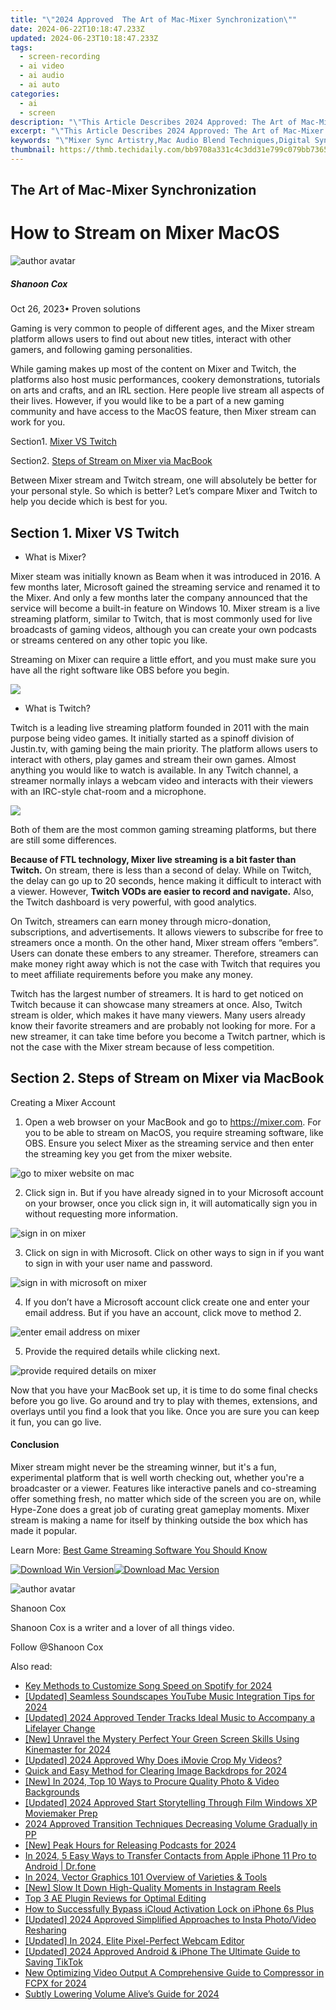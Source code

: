 ```yaml
---
title: "\"2024 Approved  The Art of Mac-Mixer Synchronization\""
date: 2024-06-22T10:18:47.233Z
updated: 2024-06-23T10:18:47.233Z
tags: 
  - screen-recording
  - ai video
  - ai audio
  - ai auto
categories: 
  - ai
  - screen
description: "\"This Article Describes 2024 Approved: The Art of Mac-Mixer Synchronization\""
excerpt: "\"This Article Describes 2024 Approved: The Art of Mac-Mixer Synchronization\""
keywords: "\"Mixer Sync Artistry,Mac Audio Blend Techniques,Digital Syncing Mastery,Culinary Sound Engineering,Creative Mix-Sync Methods,Harmonizing Mac Software,Synchronization in Producing Music\""
thumbnail: https://thmb.techidaily.com/bb9708a331c4c3dd31e799c079bb73652a9e75d1a08dd178d051b1af275cc7e6.jpg
---
```


## The Art of Mac-Mixer Synchronization

# How to Stream on Mixer MacOS

![author avatar](https://images.wondershare.com/filmora/article-images/shannon-cox.jpg)

##### Shanoon Cox

 Oct 26, 2023• Proven solutions

Gaming is very common to people of different ages, and the Mixer stream platform allows users to find out about new titles, interact with other gamers, and following gaming personalities.

While gaming makes up most of the content on Mixer and Twitch, the platforms also host music performances, cookery demonstrations, tutorials on arts and crafts, and an IRL section. Here people live stream all aspects of their lives. However, if you would like to be a part of a new gaming community and have access to the MacOS feature, then Mixer stream can work for you.

Section1\. [Mixer VS Twitch](#mixer-vs-twitch)

Section2\. [Steps of Stream on Mixer via MacBook](#steps-of-stream-on-mixer-via-macbook)

Between Mixer stream and Twitch stream, one will absolutely be better for your personal style. So which is better? Let’s compare Mixer and Twitch to help you decide which is best for you.

## Section 1. Mixer VS Twitch

* What is Mixer?

Mixer steam was initially known as Beam when it was introduced in 2016\. A few months later, Microsoft gained the streaming service and renamed it to the Mixer. And only a few months later the company announced that the service will become a built-in feature on Windows 10\. Mixer stream is a live streaming platform, similar to Twitch, that is most commonly used for live broadcasts of gaming videos, although you can create your own podcasts or streams centered on any other topic you like.

Streaming on Mixer can require a little effort, and you must make sure you have all the right software like OBS before you begin.

![](https://images.wondershare.com/filmora/Mac-articles/mixer.jpg)

* What is Twitch?

Twitch is a leading live streaming platform founded in 2011 with the main purpose being video games. It initially started as a spinoff division of Justin.tv, with gaming being the main priority. The platform allows users to interact with others, play games and stream their own games. Almost anything you would like to watch is available. In any Twitch channel, a streamer normally inlays a webcam video and interacts with their viewers with an IRC-style chat-room and a microphone.

![](https://images.wondershare.com/filmora/Mac-articles/twitch.jpg)

Both of them are the most common gaming streaming platforms, but there are still some differences.

**Because of FTL technology, Mixer live streaming is a bit faster than Twitch.** On stream, there is less than a second of delay. While on Twitch, the delay can go up to 20 seconds, hence making it difficult to interact with a viewer. However, **Twitch VODs are easier to record and navigate.** Also, the Twitch dashboard is very powerful, with good analytics.

On Twitch, streamers can earn money through micro-donation, subscriptions, and advertisements. It allows viewers to subscribe for free to streamers once a month. On the other hand, Mixer stream offers “embers”. Users can donate these embers to any streamer. Therefore, streamers can make money right away which is not the case with Twitch that requires you to meet affiliate requirements before you make any money.

Twitch has the largest number of streamers. It is hard to get noticed on Twitch because it can showcase many streamers at once. Also, Twitch stream is older, which makes it have many viewers. Many users already know their favorite streamers and are probably not looking for more. For a new streamer, it can take time before you become a Twitch partner, which is not the case with the Mixer stream because of less competition.

## Section 2. Steps of Stream on Mixer via MacBook

Creating a Mixer Account

1. Open a web browser on your MacBook and go to <https://mixer.com>. For you to be able to stream on MacOS, you require streaming software, like OBS. Ensure you select Mixer as the streaming service and then enter the streaming key you get from the mixer website.

![go to mixer website on mac](https://images.wondershare.com/filmora/Mac-articles/go-to-mixer-website-on-mac.jpg)

2. Click sign in. But if you have already signed in to your Microsoft account on your browser, once you click sign in, it will automatically sign you in without requesting more information.

![sign in on mixer](https://images.wondershare.com/filmora/Mac-articles/sign-in-on-mixer.jpg)

3. Click on sign in with Microsoft. Click on other ways to sign in if you want to sign in with your user name and password.

![sign in with microsoft on mixer](https://images.wondershare.com/filmora/Mac-articles/sign-in-with-microsoft-on-mixer.jpg)

4. If you don’t have a Microsoft account click create one and enter your email address. But if you have an account, click move to method 2.

![enter email address on mixer](https://images.wondershare.com/filmora/Mac-articles/enter-email-address-on-mixer.jpg)

5. Provide the required details while clicking next.

![provide required details on mixer](https://images.wondershare.com/filmora/Mac-articles/provide-required-details-on-mixer.jpg)

Now that you have your MacBook set up, it is time to do some final checks before you go live. Go around and try to play with themes, extensions, and overlays until you find a look that you like. Once you are sure you can keep it fun, you can go live.

#### Conclusion

Mixer stream might never be the streaming winner, but it's a fun, experimental platform that is well worth checking out, whether you're a broadcaster or a viewer. Features like interactive panels and co-streaming offer something fresh, no matter which side of the screen you are on, while Hype-Zone does a great job of curating great gameplay moments. Mixer stream is making a name for itself by thinking outside the box which has made it popular.

Learn More: [Best Game Streaming Software You Should Know](https://tools.techidaily.com/wondershare/filmora/download/)

[![Download Win Version](https://images.wondershare.com/filmora/guide/download-btn-win.jpg)](https://tools.techidaily.com/wondershare/filmora/download/)[![Download Mac Version](https://images.wondershare.com/filmora/guide/download-btn-mac.jpg)](https://tools.techidaily.com/wondershare/filmora/download/)

![author avatar](https://images.wondershare.com/filmora/article-images/shannon-cox.jpg)

Shanoon Cox

Shanoon Cox is a writer and a lover of all things video.

Follow @Shanoon Cox


<ins class="adsbygoogle"
     style="display:block"
     data-ad-format="autorelaxed"
     data-ad-client="ca-pub-7571918770474297"
     data-ad-slot="1223367746"></ins>



<ins class="adsbygoogle"
     style="display:block"
     data-ad-client="ca-pub-7571918770474297"
     data-ad-slot="8358498916"
     data-ad-format="auto"
     data-full-width-responsive="true"></ins>


<span class="atpl-alsoreadstyle">Also read:</span>
<div><ul>
<li><a href="https://fox-info.techidaily.com/key-methods-to-customize-song-speed-on-spotify-for-2024/"><u>Key Methods to Customize Song Speed on Spotify for 2024</u></a></li>
<li><a href="https://fox-info.techidaily.com/updated-seamless-soundscapes-youtube-music-integration-tips-for-2024/"><u>[Updated] Seamless Soundscapes  YouTube Music Integration Tips for 2024</u></a></li>
<li><a href="https://fox-info.techidaily.com/updated-2024-approved-tender-tracks-ideal-music-to-accompany-a-lifelayer-change/"><u>[Updated] 2024 Approved  Tender Tracks  Ideal Music to Accompany a Lifelayer Change</u></a></li>
<li><a href="https://fox-info.techidaily.com/new-unravel-the-mystery-perfect-your-green-screen-skills-using-kinemaster-for-2024/"><u>[New] Unravel the Mystery  Perfect Your Green Screen Skills Using Kinemaster for 2024</u></a></li>
<li><a href="https://fox-info.techidaily.com/updated-2024-approved-why-does-imovie-crop-my-videos/"><u>[Updated] 2024 Approved  Why Does iMovie Crop My Videos?</u></a></li>
<li><a href="https://fox-info.techidaily.com/quick-and-easy-method-for-clearing-image-backdrops-for-2024/"><u>Quick and Easy Method for Clearing Image Backdrops for 2024</u></a></li>
<li><a href="https://fox-info.techidaily.com/new-in-2024-top-10-ways-to-procure-quality-photo-and-video-backgrounds/"><u>[New] In 2024, Top 10 Ways to Procure Quality Photo & Video Backgrounds</u></a></li>
<li><a href="https://fox-info.techidaily.com/updated-2024-approved-start-storytelling-through-film-windows-xp-moviemaker-prep/"><u>[Updated] 2024 Approved  Start Storytelling Through Film  Windows XP Moviemaker Prep</u></a></li>
<li><a href="https://fox-info.techidaily.com/2024-approved-transition-techniques-decreasing-volume-gradually-in-pp/"><u>2024 Approved  Transition Techniques  Decreasing Volume Gradually in PP</u></a></li>
<li><a href="https://fox-info.techidaily.com/new-peak-hours-for-releasing-podcasts-for-2024/"><u>[New] Peak Hours for Releasing Podcasts for 2024</u></a></li>
<li><a href="https://iphone-transfer.techidaily.com/in-2024-5-easy-ways-to-transfer-contacts-from-apple-iphone-11-pro-to-android-drfone-by-drfone-transfer-from-ios/"><u>In 2024, 5 Easy Ways to Transfer Contacts from Apple iPhone 11 Pro to Android | Dr.fone</u></a></li>
<li><a href="https://some-approaches.techidaily.com/in-2024-vector-graphics-101-overview-of-varieties-and-tools/"><u>In 2024, Vector Graphics 101  Overview of Varieties & Tools</u></a></li>
<li><a href="https://instagram-video-files.techidaily.com/new-slow-it-down-high-quality-moments-in-instagram-reels/"><u>[New] Slow It Down  High-Quality Moments in Instagram Reels</u></a></li>
<li><a href="https://extra-information.techidaily.com/top-3-ae-plugin-reviews-for-optimal-editing/"><u>Top 3 AE Plugin Reviews for Optimal Editing</u></a></li>
<li><a href="https://activate-lock.techidaily.com/how-to-successfully-bypass-icloud-activation-lock-on-iphone-6s-plus-by-drfone-ios/"><u>How to Successfully Bypass iCloud Activation Lock on iPhone 6s Plus</u></a></li>
<li><a href="https://instagram-video-files.techidaily.com/updated-2024-approved-simplified-approaches-to-insta-photovideo-resharing/"><u>[Updated] 2024 Approved  Simplified Approaches to Insta Photo/Video Resharing</u></a></li>
<li><a href="https://on-screen-recording.techidaily.com/updated-in-2024-elite-pixel-perfect-webcam-editor/"><u>[Updated] In 2024, Elite Pixel-Perfect Webcam Editor</u></a></li>
<li><a href="https://tiktok-videos.techidaily.com/updated-2024-approved-android-and-iphone-the-ultimate-guide-to-saving-tiktok/"><u>[Updated] 2024 Approved  Android & iPhone  The Ultimate Guide to Saving TikTok</u></a></li>
<li><a href="https://video-creation-software.techidaily.com/new-optimizing-video-output-a-comprehensive-guide-to-compressor-in-fcpx-for-2024/"><u>New Optimizing Video Output A Comprehensive Guide to Compressor in FCPX for 2024</u></a></li>
<li><a href="https://some-guidance.techidaily.com/subtly-lowering-volume-alives-guide-for-2024/"><u>Subtly Lowering Volume  Alive’s Guide for 2024</u></a></li>
</ul></div>
